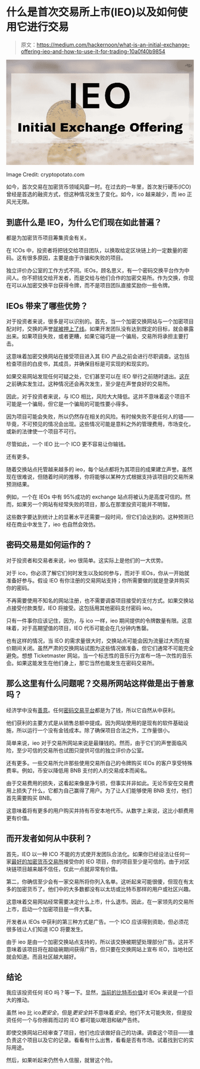 # 什么是首次交易所上市(IEO)以及如何使用它进行交易

> 原文：<https://medium.com/hackernoon/what-is-an-initial-exchange-offering-ieo-and-how-to-use-it-for-trading-10a0f40b9854>

![](img/d6ff67d18d2a95e41f5e481720da3c6d.png)

Image Credit: cryptopotato.com

如今，首次交易在加密货币领域风靡一时。在过去的一年里，首次发行硬币(ICO)曾经是首选的融资方式，但这种情况发生了变化。如今，ico 越来越少，而 ieo 正风光无限。

## 到底什么是 IEO，为什么它们现在如此普遍？

都是为加密货币项目筹集资金有关。

在 ICOs 中，投资者将把钱交给项目团队，以换取给定区块链上的一定数量的密码。这有很多原因，主要是由于诈骗和失败的项目。

独立评价办公室的工作方式不同。IEOs，顾名思义，有一个密码交换平台作为中间人。你不把钱交给开发者，而是交给与他们合作的加密交易所。作为交换，你现在可以从加密交换平台获得令牌，而不是项目团队直接奖励你一些令牌。

## IEOs 带来了哪些优势？

对于投资者来说，很多是可以识别的。首先，当一个加密交换网站与一个加密项目配对时，交换的声誉[就被押上了线](#Reputation)。如果开发团队没有达到既定的目标，就会暴露出来。如果项目失败，或者更糟，如果它碰巧是一个骗局，交易所将承担主要打击。

这意味着加密交换网站在接受项目进入其 EIO 产品之前会进行尽职调查。这包括检查项目的白皮书，其成员，并确保目标是可实现的和现实的。

如果交易网站发现任何可疑之处，它们甚至可以在 IEO 举行之前随时退出。[这在](https://bittrex.zendesk.com/hc/en-us/articles/360025035532-Statement-Regarding-Bittrex-International-RAID-IEO)之前确实发生过。这种情况还会再次发生，至少是在声誉良好的交易所。

因此，对于投资者来说，与 ICO 相比，风险大大降低。这并不意味着这个项目不可能是一个骗局，但它是一个骗局的可能性要小得多。

因为项目可能会失败，所以仍然存在相关的风险。有时候失败不是任何人的错——毕竟，不可预见的情况会出现。这些情况可能是意料之外的管理费用，市场变化，或新的法律使一个项目不可行。

尽管如此，一个 IEO 比一个 ICO 更不容易让你输钱。

还有更多。

随着交换站点托管越来越多的 ieo，每个站点都将为其项目的成果建立声誉。虽然现在很难说，但随着时间的推移，你将能够以某种方式根据支持该项目的交易所来预测结果。

例如，一个在 IEOs 中有 95%成功的 exchange 站点将被认为是高度可信的。然而，如果另一个网站有经常失败的项目，那么在那里投资可能并不明智。

这些数字要达到统计上的显著水平还需要一段时间，但它们会达到的。这种预测已经在商业中发生了，ieo 也自然会效仿。

## 密码交易是如何运作的？

对于投资者和交易者来说，ieo 很简单。这实际上是他们的一大优势。

对于 ico，你必须了解它们何时发生以及如何参与，而对于 IEOs，你从一开始就准备好参与。假设 IEO 有你注册的交易网站支持；你所需要做的就是登录并购买你的密码。

不再需要使用不知名的网站注册，也不需要调查项目接受的支付方式。如果交换站点接受付款类型，IEO 将接受。这包括用其他密码支付密码 ieo。

只有一件事你应该记住，因为，与 ico 一样，ieo 期间提供的令牌数量有限。这意味着，对于高期望值的项目，IEO 代币可能会在几分钟内售罄。

也有这样的情况，当 IEO 的需求量很大时，交换站点可能会因为流量过大而在报价期间关闭。虽然严肃的交换网站试图为这些情况做准备，但它们通常不可能完全避免。想想 Ticketmaster 网站，当一个标志性的音乐行为宣布一场一次性的音乐会。如果这能发生在他们身上，那它当然也能发生在密码交易所。

## 那么这里有什么问题呢？交易所网站这样做是出于善意吗？

经济学中没有[善意](https://www.fool.com/investing/2019/04/09/when-should-i-start-investing.aspx)。任何[密码交易平台](https://irishtechnews.ie/what-are-crypto-trading-platforms-things-you-should-know-about-crypto-trading-tools/)都是为了钱，所以它自然从中获利。

他们获利的主要方式是从销售总额中提成。因为网站使用的是现有的软件基础设施，所以运行一个没有金钱成本。除了确保项目合法之外，工作量很小。

简单来说，ieo 对于交易所网站来说是最赚钱的。然而，由于它们的声誉面临风险，至少可信的交易所也试图只提供可信的独立评价办公室。

还有更多。一些交易所允许那些使用交易所自己的令牌购买 IEOs 的客户享受特殊费率。例如，币安以降低用 BNB 支付的人的交易成本而闻名。

由于交易费用的损失，这看起来像是净亏损，但事实并非如此。无论币安在交易费用上损失了什么，它都为自己赢得了用户。为了让人们能够使用 BNB 支付，他们首先需要购买 BNB。

这意味着将有更多的用户购买并持有币安本地代币。从数字上来说，这比小额费用更有价值。

## 而开发者如何从中获利？

首先，IEO 以一种 ICO 不能的方式使开发团队合法化。如果你已经设法让任何一家[最好的加密货币交易所](https://www.coinreview.com/best-cryptocurrency-exchange/)接受你的 IEO 项目，你的项目至少是可信的。由于对区块链项目越来越不信任，仅此一点就非常有价值。

第二，你确信至少会有一家交易所将你列入名单。这听起来可能很傻，但现在有太多的加密货币了。他们中的大多数都没有以太坊或比特币那样的用户或社区兴趣。

这意味着交易网站经常需要决定什么上市，什么退市。因此，在一家领先的交易所上市，启动一个加密项目是一件大事。

开发者从 IEOs 中获利的第三种方式是广告。一个 ICO 应该得到资助，但必须花很多钱让人们知道 ICO 将要发生。

由于 ieo 是由一个加密交换站点支持的，所以该交换被期望处理部分广告。这并不意味着该项目将在超级碗期间获得广告，但只要在交换网站上宣布 IEO，当地社区就会知道。而且社区越大越好。

## 结论

我应该投资任何 IEO 吗？等一下。显然，[当前的比特币价值](https://www.coinreview.com/bitcoin/)对 IEOs 来说是一个巨大的推动。

虽然 ieo 比 ico*更安全*，但是*更安全*并不意味着*安全*。他们不太可能失败，但是投资任何一个与你擦肩而过的 IEO 都可能以眼泪和破产告终。

即使交换网站已经审查了项目，他们也应该做好自己的功课。调查这个项目——谁负责这个项目以及它的记录。看看有什么出售，看看是否有市场。试着找到它的实际用途。

然后，如果听起来仍然令人信服，就冒这个险。